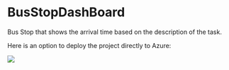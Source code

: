 # BusStopDashBoard
Bus Stop that shows the arrival time based on the description of the task.


Here is an option to deploy the project directly to Azure: 

<a href="https://azuredeploy.net/" target="_blank">
    <img src="http://azuredeploy.net/deploybutton.png"/>
</a>
